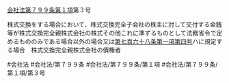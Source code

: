 [会社法第７９９条第１項](会社法＿＿＿＿第７９９条第１項)第３号

株式交換をする場合において、株式交換完全子会社の株主に対して交付する金銭等が株式交換完全親株式会社の株式その他これに準ずるものとして法務省令で定めるもののみである場合以外の場合又は[第七百六十八条第一項第四号](会社法＿＿＿＿第７６８条第１項第４号)ハに規定する場合　株式交換完全親株式会社の債権者


#会社法
#会社法/第７９９条
#会社法/第７９９条/第１項
#会社法/第７９９条/第１項/第３号
